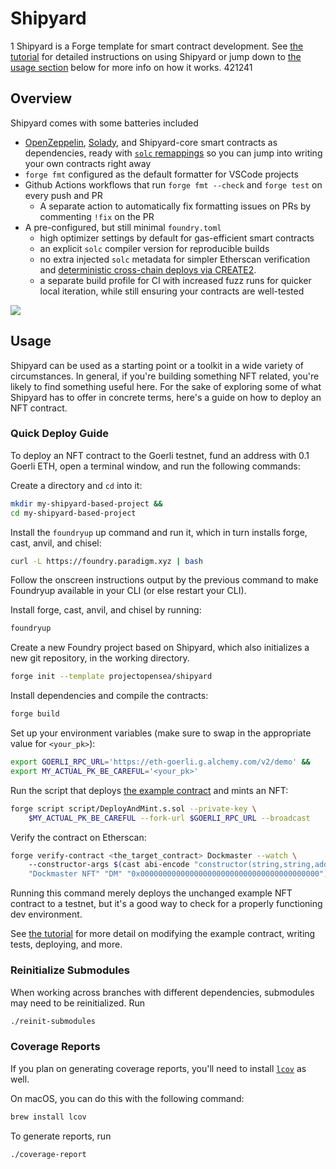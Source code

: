 # Shipyard
1
Shipyard is a Forge template for smart contract development. See [the tutorial](exampleNftTutorial/README.md) for detailed instructions on using Shipyard or jump down to [the usage section](#usage) below for more info on how it works.
421241
## Overview
Shipyard comes with some batteries included

- [OpenZeppelin](https://github.com/OpenZeppelin/openzeppelin-contracts), [Solady](https://github.com/Vectorized/solady), and Shipyard-core smart contracts as dependencies, ready with [`solc` remappings](https://docs.soliditylang.org/en/latest/path-resolution.html#import-remapping) so you can jump into writing your own contracts right away
- `forge fmt` configured as the default formatter for VSCode projects
- Github Actions workflows that run `forge fmt --check` and `forge test` on every push and PR
  - A separate action to automatically fix formatting issues on PRs by commenting `!fix` on the PR
- A pre-configured, but still minimal `foundry.toml` 
  - high optimizer settings by default for gas-efficient smart contracts
  - an explicit `solc` compiler version for reproducible builds
  - no extra injected `solc` metadata for simpler Etherscan verification and [deterministic cross-chain deploys via CREATE2](https://0xfoobar.substack.com/p/vanity-addresses).
  - a separate build profile for CI with increased fuzz runs for quicker local iteration, while still ensuring your contracts are well-tested

![](.github/demo.gif)

## Usage

Shipyard can be used as a starting point or a toolkit in a wide variety of circumstances. In general, if you're building something NFT related, you're likely to find something useful here. For the sake of exploring some of what Shipyard has to offer in concrete terms, here's a guide on how to deploy an NFT contract.

### Quick Deploy Guide

To deploy an NFT contract to the Goerli testnet, fund an address with 0.1 Goerli ETH, open a terminal window, and run the following commands:

Create a directory and `cd` into it:
```bash
mkdir my-shipyard-based-project &&
cd my-shipyard-based-project
```

Install the `foundryup` up command and run it, which in turn installs forge, cast, anvil, and chisel:
```bash
curl -L https://foundry.paradigm.xyz | bash
```

Follow the onscreen instructions output by the previous command to make Foundryup available in your CLI (or else restart your CLI).

Install forge, cast, anvil, and chisel by running:
```bash
foundryup
```

Create a new Foundry project based on Shipyard, which also initializes a new git repository, in the working directory.
```bash
forge init --template projectopensea/shipyard
```

Install dependencies and compile the contracts:
```bash
forge build
```

Set up your environment variables (make sure to swap in the appropriate value for `<your_pk>`):
```bash
export GOERLI_RPC_URL='https://eth-goerli.g.alchemy.com/v2/demo' &&
export MY_ACTUAL_PK_BE_CAREFUL='<your_pk>'
```

Run the script that deploys [the example contract](src/Dockmaster.sol) and mints an NFT:
```bash
forge script script/DeployAndMint.s.sol --private-key \
    $MY_ACTUAL_PK_BE_CAREFUL --fork-url $GOERLI_RPC_URL --broadcast
```

Verify the contract on Etherscan:

```bash
forge verify-contract <the_target_contract> Dockmaster --watch \ 
    --constructor-args $(cast abi-encode "constructor(string,string,address)" \ 
    "Dockmaster NFT" "DM" "0x0000000000000000000000000000000000000000") --chain 5
```

Running this command merely deploys the unchanged example NFT contract to a testnet, but it's a good way to check for a properly functioning dev environment.

See [the tutorial](exampleNftTutorial) for more detail on modifying the example contract, writing tests, deploying, and more.

### Reinitialize Submodules
When working across branches with different dependencies, submodules may need to be reinitialized. Run
```bash
./reinit-submodules
```

### Coverage Reports
If you plan on generating coverage reports, you'll need to install [`lcov`](https://github.com/linux-test-project/lcov) as well.

On macOS, you can do this with the following command:

```bash
brew install lcov
```

To generate reports, run
```bash
./coverage-report
```
